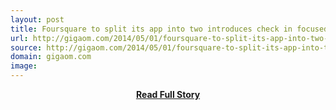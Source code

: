 ```yaml
---
layout: post
title: Foursquare to split its app into two introduces check in focused Swarm
url: http://gigaom.com/2014/05/01/foursquare-to-split-its-app-into-two-introduces-check-in-focused-swarm/
source: http://gigaom.com/2014/05/01/foursquare-to-split-its-app-into-two-introduces-check-in-focused-swarm/
domain: gigaom.com
image: 
---
```


<p></p>
<center><p><a href="http://gigaom.com/2014/05/01/foursquare-to-split-its-app-into-two-introduces-check-in-focused-swarm/" style='padding:25px; font-sze:18px; font-weight: bold;'>Read Full Story</a></p></center>

